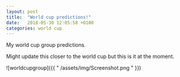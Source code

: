 ```yaml
---
layout: post
title:  "World cup predictions!"
date:   2018-05-30 12:05:58 +0100
categories: world cup
---
```


My world cup group predictions. 


Might update this closer to the world cup but this is it at the moment.

![worldcupgroup]({{ " /assets/img/Screenshot.png "  }})


